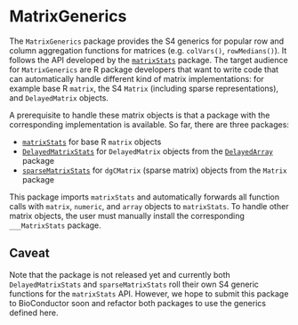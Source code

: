 # MatrixGenerics

The `MatrixGenerics` package provides the S4 generics for popular row and column aggregation functions for matrices (e.g. `colVars()`, `rowMedians()`). It follows the API developed by the [`matrixStats`](https://cran.r-project.org/package=matrixStats) package. The target audience for `MatrixGenerics` are R package developers that want to write code that can automatically handle different kind of matrix implementations: for example base R `matrix`, the S4 `Matrix` (including sparse representations), and `DelayedMatrix` objects.

A prerequisite to handle these matrix objects is that a package with the corresponding implementation is available. So far, there are three packages:

* [`matrixStats`](https://cran.r-project.org/package=matrixStats) for base R `matrix` objects
* [`DelayedMatrixStats`](https://bioconductor.org/packages/DelayedMatrixStats/) for `DelayedMatrix` objects from the [`DelayedArray`](https://bioconductor.org/packages/DelayedArray/) package
* [`sparseMatrixStats`](https://github.com/const-ae/sparseMatrixStats) for `dgCMatrix` (sparse matrix) objects from the `Matrix` package

This package imports `matrixStats` and automatically forwards all function calls with `matrix`, `numeric`, and `array` objects to `matrixStats`. To handle other matrix objects, the user must manually install the corresponding `___MatrixStats` package.


## Caveat

Note that the package is not released yet and currently both `DelayedMatrixStats` and `sparseMatrixStats` roll their own S4 generic functions for the `matrixStats` API. However, we hope to submit this package to BioConductor soon and refactor both packages to use the generics defined here.
